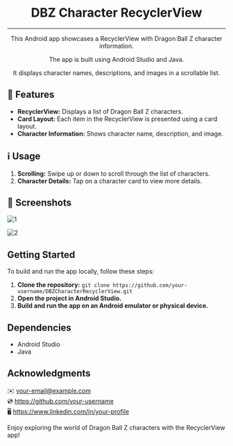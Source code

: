 <h1 align="center">DBZ Character RecyclerView</h1>

***

<p align="center">This Android app showcases a RecyclerView with Dragon Ball Z character information.</p>
<p align="center">The app is built using Android Studio and Java.</p>
<p align="center">It displays character names, descriptions, and images in a scrollable list.</p>

## 🌟 Features

- **RecyclerView:** Displays a list of Dragon Ball Z characters.
- **Card Layout:** Each item in the RecyclerView is presented using a card layout.
- **Character Information:** Shows character name, description, and image.

## ℹ️ Usage

1. **Scrolling:** Swipe up or down to scroll through the list of characters.
2. **Character Details:** Tap on a character card to view more details.

## 📌 Screenshots

![1](https://github.com/StasBratanich/RecycleViewDBZ/assets/83605505/a03c61b3-97c3-4478-96fd-92c981c81056)

![2](https://github.com/StasBratanich/RecycleViewDBZ/assets/83605505/9b1fafb8-045f-45d0-90b5-48b6660b42f0)

## Getting Started

To build and run the app locally, follow these steps:

1. **Clone the repository:** `git clone https://github.com/your-username/DBZCharacterRecyclerView.git`
2. **Open the project in Android Studio.**
3. **Build and run the app on an Android emulator or physical device.**

## Dependencies

- Android Studio
- Java

## Acknowledgments

✉️ [your-email@example.com](url)  
💿 https://github.com/your-username  
🖥️ https://www.linkedin.com/in/your-profile

Enjoy exploring the world of Dragon Ball Z characters with the RecyclerView app!
